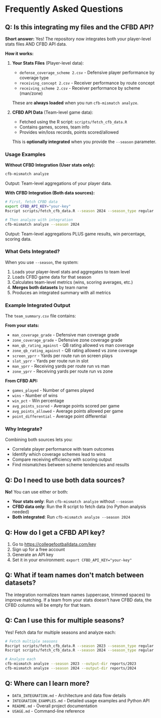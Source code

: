 # Frequently Asked Questions

## Q: Is this integrating my files and the CFBD API?

**Short answer:** Yes! The repository now integrates both your player-level stats files AND CFBD API data.

**How it works:**

1. **Your Stats Files** (Player-level data):
   - `defense_coverage_scheme 2.csv` - Defensive player performance by coverage type
   - `receiving_concept 2.csv` - Receiver performance by route concept
   - `receiving_scheme 2.csv` - Receiver performance by scheme (man/zone)
   
   These are **always loaded** when you run `cfb-mismatch analyze`.

2. **CFBD API Data** (Team-level game data):
   - Fetched using the R script: `scripts/fetch_cfb_data.R`
   - Contains games, scores, team info
   - Provides win/loss records, points scored/allowed
   
   This is **optionally integrated** when you provide the `--season` parameter.

### Usage Examples

**Without CFBD Integration (User stats only):**
```bash
cfb-mismatch analyze
```
Output: Team-level aggregations of your player data.

**With CFBD Integration (Both data sources):**
```bash
# First, fetch CFBD data
export CFBD_API_KEY="your-key"
Rscript scripts/fetch_cfb_data.R --season 2024 --season_type regular

# Then analyze with integration
cfb-mismatch analyze --season 2024
```
Output: Team-level aggregations PLUS game results, win percentage, scoring data.

### What Gets Integrated?

When you use `--season`, the system:
1. Loads your player-level stats and aggregates to team level
2. Loads CFBD game data for that season
3. Calculates team-level metrics (wins, scoring averages, etc.)
4. **Merges both datasets** by team name
5. Produces an integrated summary with all metrics

### Example Integrated Output

The `team_summary.csv` file contains:

**From your stats:**
- `man_coverage_grade` - Defensive man coverage grade
- `zone_coverage_grade` - Defensive zone coverage grade
- `man_qb_rating_against` - QB rating allowed vs man coverage
- `zone_qb_rating_against` - QB rating allowed vs zone coverage
- `screen_yprr` - Yards per route run on screen plays
- `slot_yprr` - Yards per route run in slot
- `man_yprr` - Receiving yards per route run vs man
- `zone_yprr` - Receiving yards per route run vs zone

**From CFBD API:**
- `games_played` - Number of games played
- `wins` - Number of wins
- `win_pct` - Win percentage
- `avg_points_scored` - Average points scored per game
- `avg_points_allowed` - Average points allowed per game
- `point_differential` - Average point differential

### Why Integrate?

Combining both sources lets you:
- Correlate player performance with team outcomes
- Identify which coverage schemes lead to wins
- Compare receiving efficiency with scoring output
- Find mismatches between scheme tendencies and results

## Q: Do I need to use both data sources?

**No!** You can use either or both:

- **Your stats only**: Run `cfb-mismatch analyze` without `--season`
- **CFBD data only**: Run the R script to fetch data (no Python analysis needed)
- **Both integrated**: Run `cfb-mismatch analyze --season 2024`

## Q: How do I get a CFBD API key?

1. Go to https://collegefootballdata.com/key
2. Sign up for a free account
3. Generate an API key
4. Set it in your environment: `export CFBD_API_KEY="your-key"`

## Q: What if team names don't match between datasets?

The integration normalizes team names (uppercase, trimmed spaces) to improve matching. If a team from your stats doesn't have CFBD data, the CFBD columns will be empty for that team.

## Q: Can I use this for multiple seasons?

Yes! Fetch data for multiple seasons and analyze each:

```bash
# Fetch multiple seasons
Rscript scripts/fetch_cfb_data.R --season 2023 --season_type regular
Rscript scripts/fetch_cfb_data.R --season 2024 --season_type regular

# Analyze each
cfb-mismatch analyze --season 2023 --output-dir reports/2023
cfb-mismatch analyze --season 2024 --output-dir reports/2024
```

## Q: Where can I learn more?

- `DATA_INTEGRATION.md` - Architecture and data flow details
- `INTEGRATION_EXAMPLES.md` - Detailed usage examples and Python API
- `README.md` - Overall project documentation
- `USAGE.md` - Command-line reference
